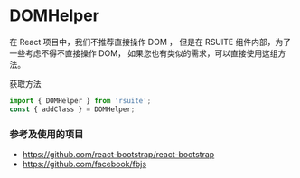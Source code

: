 # DOMHelper

在 React 项目中，我们不推荐直接操作 DOM ， 但是在 RSUITE 组件内部，为了一些考虑不得不直接操作 DOM， 如果您也有类似的需求，可以直接使用这组方法。

获取方法

```js
import { DOMHelper } from 'rsuite';
const { addClass } = DOMHelper;
```

<!--{demo}-->

### 参考及使用的项目

* https://github.com/react-bootstrap/react-bootstrap
* https://github.com/facebook/fbjs
